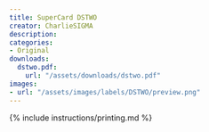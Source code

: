 ```yaml
---
title: SuperCard DSTWO
creator: CharlieSIGMA
description:
categories:
- Original
downloads:
  dstwo.pdf:
    url: "/assets/downloads/dstwo.pdf"
images:
- url: "/assets/images/labels/DSTWO/preview.png"
---
```


{% include instructions/printing.md %}